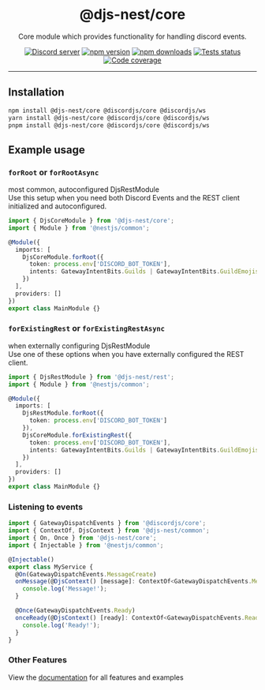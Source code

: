 <div align="center">
    <h1>@djs-nest/core</h1>
    Core module which provides functionality for handling discord events.
    <br/>
    <p>
        <a href="https://discord.gg/djs"><img src="https://img.shields.io/discord/222078108977594368?color=5865F2&logo=discord&logoColor=white" alt="Discord server" /></a>
		<a href="https://www.npmjs.com/package/@djs-nest/core"><img src="https://img.shields.io/npm/v/@djs-nest/core.svg?maxAge=3600" alt="npm version" /></a>
		<a href="https://www.npmjs.com/package/@djs-nest/core"><img src="https://img.shields.io/npm/dt/@djs-nest/core.svg?maxAge=3600" alt="npm downloads" /></a>
		<a href="https://github.com/djs-nest/djs-nest/actions"><img src="https://github.com/djs-nest/djs-nest/actions/workflows/tests.yml/badge.svg" alt="Tests status" /></a>
		<a href="https://codecov.io/gh/djs-nest/djs-nest" ><img src="https://codecov.io/gh/djs-nest/djs-nest/branch/main/graph/badge.svg?flag=core" alt="Code coverage" /></a>
	</p>
</div>

---

## Installation

```bash
npm install @djs-nest/core @discordjs/core @discordjs/ws
yarn install @djs-nest/core @discordjs/core @discordjs/ws
pnpm install @djs-nest/core @discordjs/core @discordjs/ws
```

## Example usage

### `forRoot` or `forRootAsync`

most common, autoconfigured DjsRestModule  
Use this setup when you need both Discord Events and the REST client initialized and autoconfigured.

```ts
import { DjsCoreModule } from '@djs-nest/core';
import { Module } from '@nestjs/common';

@Module({
  imports: [
    DjsCoreModule.forRoot({
      token: process.env['DISCORD_BOT_TOKEN'],
      intents: GatewayIntentBits.Guilds | GatewayIntentBits.GuildEmojisAndStickers
    })
  ],
  providers: []
})
export class MainModule {}
```

### `forExistingRest` or `forExistingRestAsync`

when externally configuring DjsRestModule  
Use one of these options when you have externally configured the REST client.

```ts
import { DjsRestModule } from '@djs-nest/rest';
import { Module } from '@nestjs/common';

@Module({
  imports: [
    DjsRestModule.forRoot({
      token: process.env['DISCORD_BOT_TOKEN']
    }),
    DjsCoreModule.forExistingRest({
      token: process.env['DISCORD_BOT_TOKEN'],
      intents: GatewayIntentBits.Guilds | GatewayIntentBits.GuildEmojisAndStickers
    })
  ],
  providers: []
})
export class MainModule {}
```

### Listening to events

```ts
import { GatewayDispatchEvents } from '@discordjs/core';
import { ContextOf, DjsContext } from '@djs-nest/common';
import { On, Once } from '@djs-nest/core';
import { Injectable } from '@nestjs/common';

@Injectable()
export class MyService {
  @On(GatewayDispatchEvents.MessageCreate)
  onMessage(@DjsContext() [message]: ContextOf<GatewayDispatchEvents.MessageCreate>) {
    console.log('Message!');
  }

  @Once(GatewayDispatchEvents.Ready)
  onceReady(@DjsContext() [ready]: ContextOf<GatewayDispatchEvents.Ready>) {
    console.log('Ready!');
  }
}
```

### Other Features

View the [documentation][documentation] for all features and examples

[documentation]: https://djs-nest.github.io/djs-nest/
